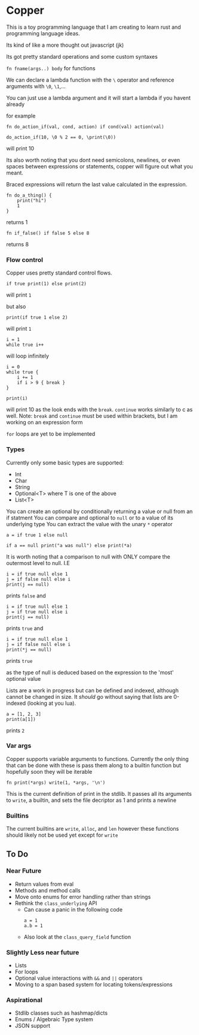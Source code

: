 # Copper

This is a toy programming language that I am creating to learn rust and
programming language ideas.

Its kind of like a more thought out javascript (jk)

Its got pretty standard operations and some custom syntaxes

`fn fname(args..) body` for functions

We can declare a lambda function with the `\` operator and reference arguments with `\0`, `\1`,...

You can just use a lambda argument and it will start a lambda if you havent already

for example
```copper
fn do_action_if(val, cond, action) if cond(val) action(val)

do_action_if(10, \0 % 2 == 0, \print(\0))
```

will print 10

Its also worth noting that you dont need semicolons, newlines, or even spaces
between expressions or statements, copper will figure out what you meant.

Braced expressions will return the last value calculated in the expression.

```copper
fn do_a_thing() {
    print("hi")
    1
}
```
returns 1

```copper
fn if_false() if false 5 else 8
```
returns 8

### Flow control

Copper uses pretty standard control flows. 

```copper
if true print(1) else print(2)
```

will print `1`

but also 

```copper
print(if true 1 else 2)
```

will print `1`


```copper
i = 1
while true i++
```
will loop infinitely
```copper
i = 0
while true {
	i += 1
	if i > 9 { break }
}

print(i)
```

will print 10 as the look ends with the `break`. `continue` works similarly to c as well.
Note: `break` and `continue` must be used within brackets, but I am working on an expression form

`for` loops are yet to be implemented


### Types
Currently only some basic types are supported:
- Int
- Char
- String
- Optional&lt;T&gt; where T is one of the above
- List&lt;T&gt;

You can create an optional by conditionally returning a value or null from an
if statment You can compare and optional to `null` or to a value of its
underlying type You can extract the value with the unary `*` operator

```copper
a = if true 1 else null

if a == null print("a was null") else print(*a)

```

It is worth noting that a comparison to null with ONLY compare the outermost
level to null. I.E

```copper
i = if true null else 1
j = if false null else i
print(j == null)
```
prints `false` and

```copper
i = if true null else 1
j = if true null else i
print(j == null)
```
prints `true` and 
```copper
i = if true null else 1
j = if false null else i
print(*j == null)
```
prints `true`

as the type of null is deduced based on the expression to the 'most' optional value

Lists are a work in progress but can be defined and indexed, although cannot be
changed in size. It _should_ go without saying that lists are 0-indexed
(looking at you lua).

```
a = [1, 2, 3]
print(a[1])
```
prints `2`

### Var args

Copper supports variable arguments to functions. Currently the only thing that
can be done with these is pass them along to a builtin function but hopefully
soon they will be iterable

```copper
fn print(*args) write(1, *args, '\n')
```

This is the current definition of print in the stdlib. It passes all its
arguments to `write`, a builtin, and sets the file decriptor as 1 and prints a
newline

### Builtins

The current builtins are `write`, `alloc`, and `len` however these functions
should likely not be used yet except for `write`

## To Do

### Near Future

- Return values from eval
- Methods and method calls
- Move onto enums for error handling rather than strings
- Rethink the `class_underlying` API
  - Can cause a panic in the following code
    ```copper
    a = 1
    a.b = 1
    ```
  - Also look at the `class_query_field` function

### Slightly Less near future

- Lists 
- For loops
- Optional value interactions with `&&` and `||` operators
- Moving to a span based system for locating tokens/expressions

### Aspirational

- Stdlib classes such as hashmap/dicts
- Enums / Algebraic Type system
- JSON support
